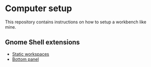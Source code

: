 # Computer setup

This repository contains instructions on how to setup a workbench like mine.

## Gnome Shell extensions

- [Static workspaces](https://extensions.gnome.org/extension/12/static-workspaces/)
- [Bottom panel](https://extensions.gnome.org/extension/3/bottom-panel/)
